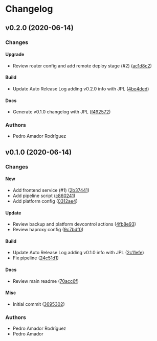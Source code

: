 # Changelog

## v0.2.0 (2020-06-14)

### Changes

#### Upgrade

* Review router config and add remote deploy stage (#2) ([ac1d8c2](https://github.com/ayudadigital/huelladigital-platform/commit/ac1d8c2))

#### Build

* Update Auto Release Log adding v0.2.0 info with JPL ([4be4ded](https://github.com/ayudadigital/huelladigital-platform/commit/4be4ded))

#### Docs

* Generate v0.1.0 changelog with JPL ([f492572](https://github.com/ayudadigital/huelladigital-platform/commit/f492572))

### Authors

* Pedro Amador Rodríguez

## v0.1.0 (2020-06-14)

### Changes

#### New

* Add frontend service (#1) ([2b37441](https://github.com/ayudadigital/huelladigital-platform/commit/2b37441))
* Add pipeline script ([c860241](https://github.com/ayudadigital/huelladigital-platform/commit/c860241))
* Add platform config ([0312ae4](https://github.com/ayudadigital/huelladigital-platform/commit/0312ae4))

#### Update

* Review backup and platform devcontrol actions ([4fb8e93](https://github.com/ayudadigital/huelladigital-platform/commit/4fb8e93))
* Review haproxy config ([9c7bdf0](https://github.com/ayudadigital/huelladigital-platform/commit/9c7bdf0))

#### Build

* Update Auto Release Log adding v0.1.0 info with JPL ([2c11efe](https://github.com/ayudadigital/huelladigital-platform/commit/2c11efe))
* Fix pipeline ([24c51d1](https://github.com/ayudadigital/huelladigital-platform/commit/24c51d1))

#### Docs

* Review main readme ([70acc6f](https://github.com/ayudadigital/huelladigital-platform/commit/70acc6f))

#### Misc

* Initial commit ([3695302](https://github.com/ayudadigital/huelladigital-platform/commit/3695302))

### Authors

* Pedro Amador Rodríguez
* Pedro Amador


